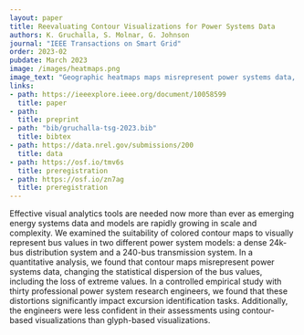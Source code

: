 ```yaml
---
layout: paper
title: Reevaluating Contour Visualizations for Power Systems Data
authors: K. Gruchalla, S. Molnar, G. Johnson
journal: "IEEE Transactions on Smart Grid"
order: 2023-02
pubdate: March 2023
image: /images/heatmaps.png
image_text: "Geographic heatmaps maps misrepresent power systems data, lessening extreme values and muddying geographically dense areas"
links:
- path: https://ieeexplore.ieee.org/document/10058599
  title: paper
- path: 
  title: preprint
- path: "bib/gruchalla-tsg-2023.bib"
  title: bibtex
- path: https://data.nrel.gov/submissions/200
  title: data
- path: https://osf.io/tmv6s
  title: preregistration
- path: https://osf.io/zn7ag
  title: preregistration
---
```

Effective visual analytics tools are needed now more than ever as emerging energy systems data and models are rapidly growing in scale and complexity. We examined the suitability of colored contour maps to visually represent bus values in two different power system models: a dense 24k-bus distribution system and a 240-bus transmission system. In a quantitative analysis, we found that contour maps misrepresent power systems data, changing the statistical dispersion of the bus values, including the loss of extreme values. In a controlled empirical study with thirty professional power system research engineers, we found that these distortions significantly impact excursion identification tasks. Additionally, the engineers were less confident in their assessments using contour-based visualizations than glyph-based visualizations.


